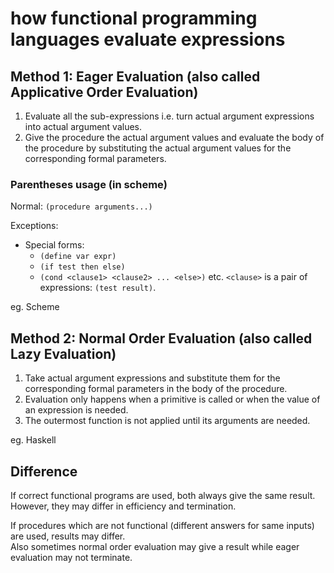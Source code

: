 # how functional programming languages evaluate expressions

## Method 1: Eager Evaluation (also called Applicative Order Evaluation)

1. Evaluate all the sub-expressions i.e. turn actual argument expressions into actual argument values.
2. Give the procedure the actual argument values and evaluate the body of the procedure by substituting the actual argument values for the corresponding formal parameters.

### Parentheses usage (in scheme)

Normal: `(procedure arguments...)`

Exceptions:

- Special forms:
  - `(define var expr)`
  - `(if test then else)`
  - `(cond <clause1> <clause2> ... <else>)` etc. `<clause>` is a pair of expressions: `(test result)`.

eg. Scheme

## Method 2: Normal Order Evaluation (also called Lazy Evaluation)

1. Take actual argument expressions and substitute them for the corresponding formal parameters in the body of the procedure.
2. Evaluation only happens when a primitive is called or when the value of an expression is needed.
3. The outermost function is not applied until its arguments are needed.

eg. Haskell

## Difference

If correct functional programs are used, both always give the same result. However, they may differ in efficiency and termination.

If procedures which are not functional (different answers for same inputs) are used, results may differ.  
Also sometimes normal order evaluation may give a result while eager evaluation may not terminate.
